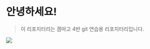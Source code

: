 # 안녕하세요!
> 이 리포지터리는 겜마고 4반 git 연습용 리포지터리입니다.

<img src="https://w.namu.la/s/dffed3ee9541666f11f8abc6bca094f91d5f68a9eb5db829a79793a956d62a7a52db77aba76db33190aa7aa70091e4c6b7c3313743dd2fc38825e587645f59ffac59697715ab495acc36f3a813bcd12949c46f86064d96a3efdb9e1255976842">